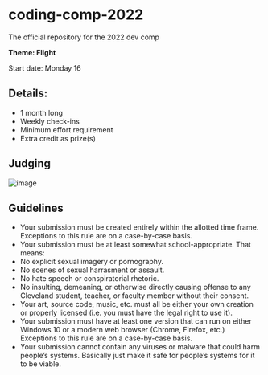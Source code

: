 # coding-comp-2022

The official repository for the 2022 dev comp

**Theme: Flight**

Start date: Monday 16

## Details:
- 1 month long
- Weekly check-ins 
- Minimum effort requirement
- Extra credit as prize(s)

## Judging
![image](https://user-images.githubusercontent.com/67205657/158932958-f985d93a-1e1f-42fe-b92b-42e48b37e16b.png)

## Guidelines
- Your submission must be created entirely within the allotted time frame. Exceptions to this rule are on a case-by-case basis.
- Your submission must be at least somewhat school-appropriate. That means:
- No explicit sexual imagery or pornography.
- No scenes of sexual harrasment or assault.
- No hate speech or conspiratorial rhetoric.
- No insulting, demeaning, or otherwise directly causing offense to any Cleveland student, teacher, or faculty member without their consent.
- Your art, source code, music, etc. must all be either your own creation or properly licensed (i.e. you must have the legal right to use it).
- Your submission must have at least one version that can run on either Windows 10 or a modern web browser (Chrome, Firefox, etc.) Exceptions to this rule are on a case-by-case basis.
- Your submission cannot contain any viruses or malware that could harm people’s systems. Basically just make it safe for people’s systems for it to be viable.
